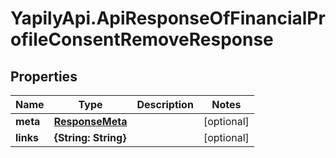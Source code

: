 # YapilyApi.ApiResponseOfFinancialProfileConsentRemoveResponse

## Properties

Name | Type | Description | Notes
------------ | ------------- | ------------- | -------------
**meta** | [**ResponseMeta**](ResponseMeta.md) |  | [optional] 
**links** | **{String: String}** |  | [optional] 


